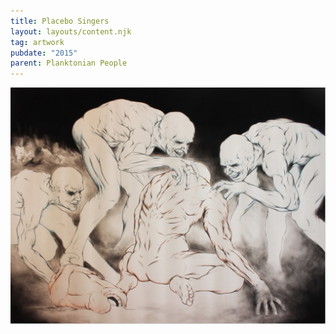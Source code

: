 ```yaml
---
title: Placebo Singers
layout: layouts/content.njk
tag: artwork
pubdate: "2015"
parent: Planktonian People
---
```

![Placebo Singers, 2015, graphite and charcoal on Hahnemühle paper](/static/img/ali-akbar-mehta-placebo-singers-2015.jpg)
